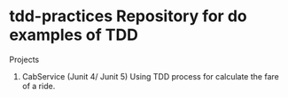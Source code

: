 # tdd-practices Repository for do examples of TDD

Projects

1. CabService (Junit 4/ Junit 5)
Using TDD process for calculate the fare of a ride.  
